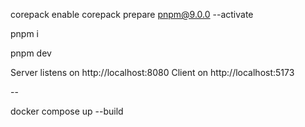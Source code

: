 corepack enable
corepack prepare pnpm@9.0.0 --activate

pnpm i

pnpm dev

Server listens on http://localhost:8080
Client on http://localhost:5173

--

docker compose up --build
